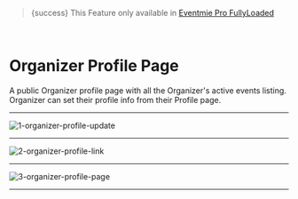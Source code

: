 
>{success} This Feature only available in [Eventmie Pro FullyLoaded](https://classiebit.com/eventmie-pro-fullyloaded)

<br>

# Organizer Profile Page

A public Organizer profile page with all the Organizer's active events listing. Organizer can set their profile info from their Profile page.

---

![1-organizer-profile-update](https://eventmie-pro-docs.classiebit.com//images/fullyloaded/1-organizer-profile-update.png "1-organizer-profile-update")

---

![2-organizer-profile-link](https://eventmie-pro-docs.classiebit.com//images/fullyloaded/2-organizer-profile-link.png "2-organizer-profile-link")

---

![3-organizer-profile-page](https://eventmie-pro-docs.classiebit.com//images/fullyloaded/3-organizer-profile-page.png "3-organizer-profile-page")

---
